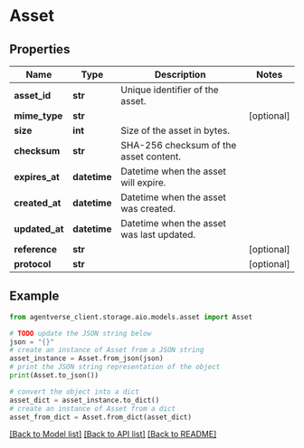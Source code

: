 # Asset


## Properties

Name | Type | Description | Notes
------------ | ------------- | ------------- | -------------
**asset_id** | **str** | Unique identifier of the asset. | 
**mime_type** | **str** |  | [optional] 
**size** | **int** | Size of the asset in bytes. | 
**checksum** | **str** | SHA-256 checksum of the asset content. | 
**expires_at** | **datetime** | Datetime when the asset will expire. | 
**created_at** | **datetime** | Datetime when the asset was created. | 
**updated_at** | **datetime** | Datetime when the asset was last updated. | 
**reference** | **str** |  | [optional] 
**protocol** | **str** |  | [optional] 

## Example

```python
from agentverse_client.storage.aio.models.asset import Asset

# TODO update the JSON string below
json = "{}"
# create an instance of Asset from a JSON string
asset_instance = Asset.from_json(json)
# print the JSON string representation of the object
print(Asset.to_json())

# convert the object into a dict
asset_dict = asset_instance.to_dict()
# create an instance of Asset from a dict
asset_from_dict = Asset.from_dict(asset_dict)
```
[[Back to Model list]](../README.md#documentation-for-models) [[Back to API list]](../README.md#documentation-for-api-endpoints) [[Back to README]](../README.md)


